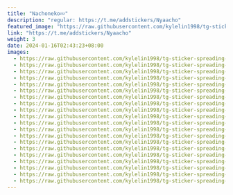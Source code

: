 ```yaml
---
title: "Nachoneko💤"
description: "regular: https://t.me/addstickers/Nyaacho"
featured_image: "https://raw.githubusercontent.com/kylelin1998/tg-sticker-spreading-worldwide-images/main/img/42bc7dbc-e510-4414-a8d3-50b845a4f4f5.jpg"
link: "https://t.me/addstickers/Nyaacho"
weight: 3
date: 2024-01-16T02:43:23+08:00
images:
  - https://raw.githubusercontent.com/kylelin1998/tg-sticker-spreading-worldwide-images/main/img/42bc7dbc-e510-4414-a8d3-50b845a4f4f5.jpg
  - https://raw.githubusercontent.com/kylelin1998/tg-sticker-spreading-worldwide-images/main/img/f30e39b0-af27-4f1d-8bb9-ebe4152da7c9.jpg
  - https://raw.githubusercontent.com/kylelin1998/tg-sticker-spreading-worldwide-images/main/img/a4959845-9eb0-41fc-9249-8ca0a0a9626b.jpg
  - https://raw.githubusercontent.com/kylelin1998/tg-sticker-spreading-worldwide-images/main/img/f86ebba7-2038-4601-a2b6-d3f379a2386d.jpg
  - https://raw.githubusercontent.com/kylelin1998/tg-sticker-spreading-worldwide-images/main/img/4be25985-5256-4680-a227-637072d16079.jpg
  - https://raw.githubusercontent.com/kylelin1998/tg-sticker-spreading-worldwide-images/main/img/fba85ba8-0088-4c7f-b238-f04bb02bd108.jpg
  - https://raw.githubusercontent.com/kylelin1998/tg-sticker-spreading-worldwide-images/main/img/edb79277-f6dd-4c45-9851-4734f7e6ca5d.jpg
  - https://raw.githubusercontent.com/kylelin1998/tg-sticker-spreading-worldwide-images/main/img/8f5f45eb-a11c-4c4c-ae85-57f494caa0cd.jpg
  - https://raw.githubusercontent.com/kylelin1998/tg-sticker-spreading-worldwide-images/main/img/c34b0d49-06b7-4941-a24a-a2c218a4251d.jpg
  - https://raw.githubusercontent.com/kylelin1998/tg-sticker-spreading-worldwide-images/main/img/dac20884-3fc2-48e9-97fe-2ba300087cfa.jpg
  - https://raw.githubusercontent.com/kylelin1998/tg-sticker-spreading-worldwide-images/main/img/09a43c8e-34eb-4d95-bcf6-5cd90d1f09d7.jpg
  - https://raw.githubusercontent.com/kylelin1998/tg-sticker-spreading-worldwide-images/main/img/48017192-2e34-4ea6-a8ad-3ee55457d0c1.jpg
  - https://raw.githubusercontent.com/kylelin1998/tg-sticker-spreading-worldwide-images/main/img/b1854da0-2b75-42a7-abe7-5ca7c3e8b79c.jpg
  - https://raw.githubusercontent.com/kylelin1998/tg-sticker-spreading-worldwide-images/main/img/241bfb82-b05f-45c4-b25b-e69346e76ed9.jpg
  - https://raw.githubusercontent.com/kylelin1998/tg-sticker-spreading-worldwide-images/main/img/19fa0792-2d4d-4fe4-865f-175a64bd0eef.jpg
  - https://raw.githubusercontent.com/kylelin1998/tg-sticker-spreading-worldwide-images/main/img/192c43ee-0b43-44a6-88ab-f9163d1bce76.jpg
  - https://raw.githubusercontent.com/kylelin1998/tg-sticker-spreading-worldwide-images/main/img/c1b4d77b-155e-4ce5-aedb-887631da5955.jpg
  - https://raw.githubusercontent.com/kylelin1998/tg-sticker-spreading-worldwide-images/main/img/67a47e30-624c-4072-a71c-0a864d2bdf0d.jpg
  - https://raw.githubusercontent.com/kylelin1998/tg-sticker-spreading-worldwide-images/main/img/42c7605d-04e3-4a7b-9399-08aa3e0d898e.jpg
  - https://raw.githubusercontent.com/kylelin1998/tg-sticker-spreading-worldwide-images/main/img/9b0afc03-0bec-4b8e-b4e3-4c091e073b39.jpg
---
```

